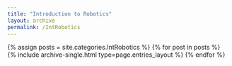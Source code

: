 ```yaml
---
title: "Introduction to Robotics"
layout: archive
permalink: /IntRobotics
---
```



{% assign posts = site.categories.IntRobotics %}
{% for post in posts %} {% include archive-single.html type=page.entries_layout %} {% endfor %}
